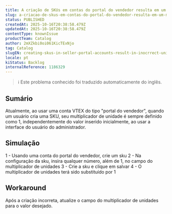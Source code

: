 ```yaml
---
title: A criação de SKUs em contas do portal do vendedor resulta em um multiplicador de unidades incorreto
slug: a-criacao-de-skus-em-contas-do-portal-do-vendedor-resulta-em-um-multiplicador-de-unidades-incorreto
status: PUBLISHED
createdAt: 2025-10-16T20:38:58.479Z
updatedAt: 2025-10-16T20:38:58.479Z
contentType: knownIssue
productTeam: Catalog
author: 2mXZkbi0oi061KicTExNjo
tag: Catalog
slugEN: creating-skus-in-seller-portal-accounts-result-in-inocrrect-unit-multiplier
locale: pt
kiStatus: Backlog
internalReference: 1186329
---
```


>ℹ️ Este problema conhecido foi traduzido automaticamente do inglês.

## Sumário


Atualmente, ao usar uma conta VTEX do tipo "portal do vendedor", quando um usuário cria uma SKU, seu multiplicador de unidade é sempre definido como 1, independentemente do valor inserido inicialmente, ao usar a interface do usuário do administrador.
## Simulação


1 - Usando uma conta do portal do vendedor, crie um sku
2 - Na configuração da sku, insira qualquer número, além de 1, no campo do multiplicador de unidades
3 - Crie a sku e clique em salvar
4 - O multiplicador de unidades terá sido substituído por 1


## Workaround


Após a criação incorreta, atualize o campo do multiplicador de unidades para o valor desejado.



